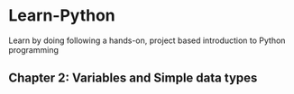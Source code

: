 # Learn-Python
Learn by doing following a hands-on, project based introduction to Python programming

## Chapter 2: Variables and Simple data types

